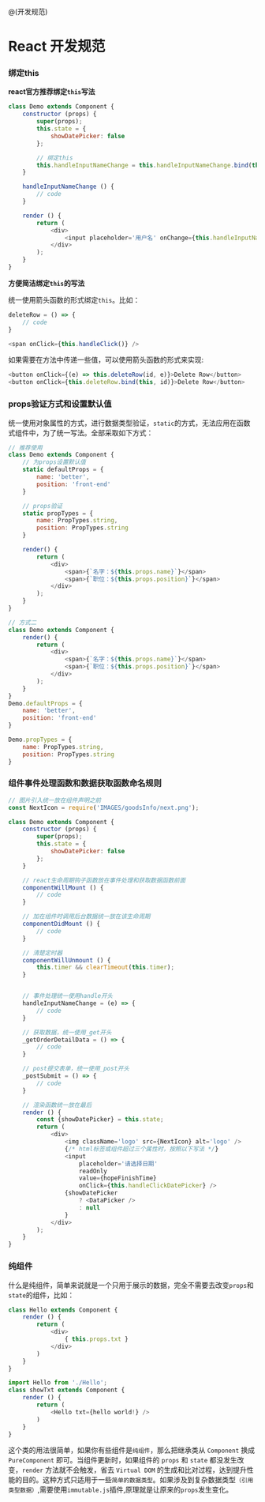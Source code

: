 @(开发规范)

# React 开发规范

### 绑定this

**react官方推荐绑定`this`写法**
```js
class Demo extends Component {
	constructor (props) {
        super(props);
        this.state = {
            showDatePicker: false
        };

		// 绑定this
		this.handleInputNameChange = this.handleInputNameChange.bind(this);
    }

	handleInputNameChange () {
		// code 
	}

	render () {
		return (
			<div>
				<input placeholder='用户名' onChange={this.handleInputNameChange} />
			</div>
		);
	}
}
```

**方便简洁绑定`this`的写法**

统一使用箭头函数的形式绑定`this`。比如：
```js
deleteRow = () => {
	// code
}

<span onClick={this.handleClick()} />
```
如果需要在方法中传递一些值，可以使用箭头函数的形式来实现:
```js
<button onClick={(e) => this.deleteRow(id, e)}>Delete Row</button>
<button onClick={this.deleteRow.bind(this, id)}>Delete Row</button>
```

### props验证方式和设置默认值
统一使用对象属性的方式，进行数据类型验证，`static`的方式，无法应用在函数式组件中，为了统一写法。全部采取如下方式：
```js
// 推荐使用
class Demo extends Component {
	// 为props设置默认值
	static defaultProps = {
		name: 'better',
		position: 'front-end'
	}

	// props验证
	static propTypes = {
		name: PropTypes.string,
		position: PropTypes.string
	}

	render() {
		return (
			<div>
				<span>{`名字：${this.props.name}`}</span>
				<span>{`职位：${this.props.position}`}</span>
			</div>
		);
	}
}

// 方式二
class Demo extends Component {
	render() {
		return (
			<div>
				<span>{`名字：${this.props.name}`}</span>
				<span>{`职位：${this.props.position}`}</span>
			</div>
		);
	}
}
Demo.defaultProps = {
	name: 'better',
	position: 'front-end'
}

Demo.propTypes = {
	name: PropTypes.string,
	position: PropTypes.string
}
```

### 组件事件处理函数和数据获取函数命名规则
```js
// 图片引入统一放在组件声明之前
const NextIcon = require('IMAGES/goodsInfo/next.png');

class Demo extends Component {
	constructor (props) {
        super(props);
        this.state = {
            showDatePicker: false
        };
    }

	// react生命周期钩子函数放在事件处理和获取数据函数前面
	componentWillMount () {
        // code
    }

	// 加在组件时调用后台数据统一放在该生命周期
	componentDidMount () {
        // code
    }

	// 清楚定时器
	componentWillUnmount () {
		this.timer && clearTimeout(this.timer);
	}


	// 事件处理统一使用handle开头
	handleInputNameChange = (e) => {
		// code 
	}

	// 获取数据，统一使用_get开头
	_getOrderDetailData = () => {
		// code
	}

	// post提交表单，统一使用_post开头
	_postSubmit = () => {
		// code
	}

	// 渲染函数统一放在最后
	render () {
		const {showDatePicker} = this.state;
		return (
			<div>
				<img className='logo' src={NextIcon} alt='logo' />
				{/* html标签或组件超过三个属性时，按照以下写法 */}
				<input
					placeholder='请选择日期'
					readOnly
					value={hopeFinishTime}
					onClick={this.handleClickDatePicker} />
				{showDatePicker
					? <DataPicker />
					: null
				}
			</div>
		);
	}
}
```

### 纯组件
什么是纯组件，简单来说就是一个只用于展示的数据，完全不需要去改变`props`和`state`的组件，比如：
```js
class Hello extends Component {
	render () {
		return (
			<div>
				{ this.props.txt }
			</div>
		)
	}
}

import Hello from './Hello';
class showTxt extends Component {
	render () {
		return (
			<Hello txt={hello world!} />
		)
	}
}
```
这个类的用法很简单，如果你有些组件是`纯组件`，那么把继承类从 `Component` 换成 `PureComponent` 即可。当组件更新时，如果组件的 `props` 和 `state` 都没发生改变，`render` 方法就不会触发，省去 `Virtual DOM` 的生成和比对过程，达到提升性能的目的。这种方式只适用于一些`简单的数据类型`。如果涉及到复杂数据类型`（引用类型数据）`,需要使用`immutable.js`插件,原理就是让原来的`props`发生变化。

